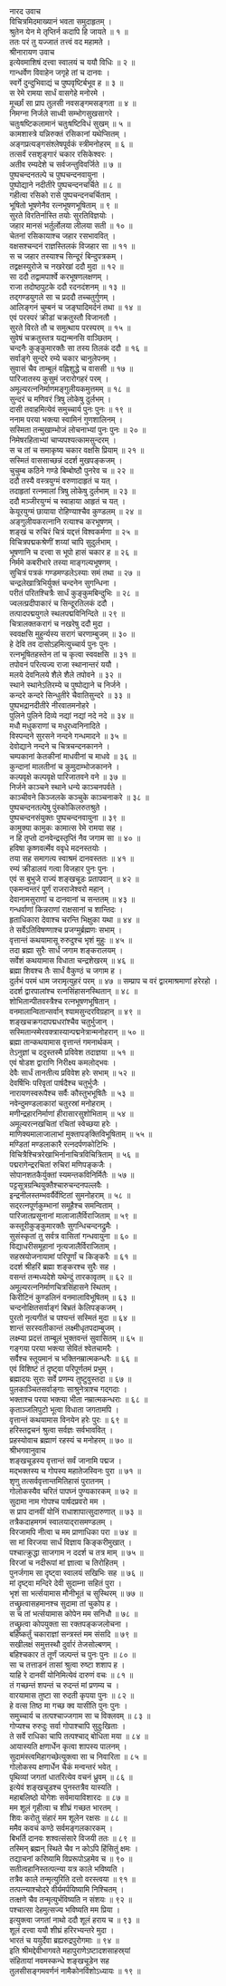 नारद उवाच  
विचित्रमिदमाख्यानं भवता समुदाहृतम् ।  
श्रुतेन येन मे तृप्तिर्न कदापि हि जायते ॥ १ ॥  
ततः परं तु यज्जातं तत्त्वं वद महामते ।  
श्रीनारायण उवाच  
इत्येवमाशिषं दत्त्वा स्वालयं च ययौ विधिः ॥ २ ॥  
गान्धर्वेण विवाहेन जगृहे तां च दानवः ।  
स्वर्गे दुन्दुभिवाद्यं च पुष्पवृष्टिर्बभूव ह ॥ ३ ॥  
स रेमे रामया सार्धं वासगेहे मनोरमे ।  
मूर्च्छां सा प्राप तुलसी नवसङ्‌गमसङ्‌गता ॥ ४ ॥  
निमग्ना निर्जले साध्वी सम्भोगसुखसागरे ।  
चतुःषष्टिकलामानं चतुःषष्टिविधं सुखम् ॥ ५ ॥  
कामशास्त्रे यन्निरुक्तं रसिकानां यथेप्सितम् ।  
अङ्‌गप्रत्यङ्‌गसंश्लेषपूर्वकं स्त्रीमनोहरम् ॥ ६ ॥  
तत्सर्वं रसशृङ्‌गारं चकार रसिकेश्वरः ।  
अतीव रम्यदेशे च सर्वजन्तुविवर्जिते ॥ ७ ॥  
पुष्पचन्दनतल्पे च पुष्पचन्दनवायुना ।  
पुष्पोद्याने नदीतीरे पुष्पचन्दनचर्चिते ॥ ८ ॥  
गहीत्वा रसिको रासे पुष्पचन्दनचर्चिताम् ।  
भूषितो भूषणेनैव रत्नभूषणभूषिताम् ॥ ९ ॥  
सुरते विरतिर्नास्ति तयोः सुरतिविज्ञयोः ।  
जहार मानसं भर्तुर्लोलया लीलया सती ॥ १० ॥  
चेतनां रसिकायाश्च जहार रसभाववित् ।  
वक्षसश्चन्दनं राज्ञस्तिलकं विजहार सा ॥ ११ ॥  
स च जहार तस्याश्च सिन्दूरं बिन्दुपत्रकम् ।  
तद्वक्षस्युरोजे च नखरेखां ददौ मुदा ॥ १२ ॥  
सा ददौ तद्वामपार्श्वे करभूषणलक्षणम् ।  
राजा तदोष्ठपुटके ददौ रदनदंशनम् ॥ १३ ॥  
तद्‌गण्डयुगले सा च प्रददौ तच्चतुर्गुणम् ।  
आलिङ्‌गनं चुम्बनं च जङ्‌घादिमर्दनं तथा ॥ १४ ॥  
एवं परस्परं क्रीडां चक्रतुस्तौ विजानतौ ।  
सुरते विरते तौ च समुत्थाय परस्परम् ॥ १५ ॥  
सुवेषं चक्रतुस्तत्र यद्यन्मनसि वाञ्छितम् ।  
चन्दनैः कुङ्‌कुमारक्तैः सा तस्य तिलकं ददौ ॥ १६ ॥  
सर्वाङ्‌गे सुन्दरे रम्ये चकार चानुलेपनम् ।  
सुवासं चैव ताम्बूलं वह्निशुद्धे च वाससी ॥ १७ ॥  
पारिजातस्य कुसुमं जरारोगहरं परम् ।  
अमूल्यरत्ननिर्माणमङ्‌गुलीयकमुत्तमम् ॥ १८ ॥  
सुन्दरं च मणिवरं त्रिषु लोकेषु दुर्लभम् ।  
दासी तवाहमित्येवं समुच्चार्य पुनः पुनः ॥ १९ ॥  
ननाम परया भक्त्या स्वामिनं गुणशालिनम् ।  
सस्मिता तन्मुखाम्भोजं लोचनाभ्यां पुनः पुनः ॥ २० ॥  
निमेषरहिताभ्यां चाप्यपश्यत्कामसुन्दरम् ।  
स च तां च समाकृष्य चकार वक्षसि प्रियाम् ॥ २१ ॥  
सस्मितं वाससाच्छन्नं ददर्श मुखपङ्‌कजम् ।  
चुचुम्ब कठिने गण्डे बिम्बोष्ठौ पुनरेव च ॥ २२ ॥  
ददौ तस्यै वस्त्रयुग्मं वरुणादाहृतं च यत् ।  
तदाहृतां रत्नमालां त्रिषु लोकेषु दुर्लभाम् ॥ २३ ॥  
ददौ मञ्जीरयुग्मं च स्वाहाया आहृतं च यत् ।  
केयूरयुग्मं छायाया रोहिण्याश्चैव कुण्डलम् ॥ २४ ॥  
अङ्‌गुलीयकरत्नानि रत्याश्च करभूषणम् ।  
शङ्‌खं च रुचिरं चित्रं यद्दत्तं विश्वकर्मणा ॥ २५ ॥  
विचित्रपद्मकश्रेणीं शय्यां चापि सुदुर्लभाम् ।  
भूषणानि च दत्त्वा स भूपो हासं चकार ह ॥ २६ ॥  
निर्ममे कबरीभारे तस्या माङ्‌गल्यभूषणम् ।  
सुचित्रं पत्रकं गण्डमण्डलेऽस्याः समं तथा ॥ २७ ॥  
चन्द्रलेखात्रिभिर्युक्तं चन्दनेन सुगन्धिना ।  
परीतं परितश्चित्रैः सार्धं कुङ्‌कुमबिन्दुभिः ॥ २८ ॥  
ज्वलत्प्रदीपाकारं च सिन्दूरतिलकं ददौ ।  
तत्पादपद्मयुगले स्थलपद्मविनिन्दिते ॥ २९ ॥  
चित्रालक्तकरागं च नखरेषु ददौ मुदा ।  
स्ववक्षसि मुहुर्न्यस्य सरागं चरणाम्बुजम् ॥ ३० ॥  
हे देवि तव दासोऽहमित्युच्चार्य पुनः पुनः ।  
रत्नभूषितहस्तेन तां च कृत्वा स्ववक्षसि ॥ ३१ ॥  
तपोवनं परित्यज्य राजा स्थानान्तरं ययौ ।  
मलये देवनिलये शैले शैले तपोवने ॥ ३२ ॥  
स्थाने स्थानेऽतिरम्ये च पुष्पोद्याने च निर्जने ।  
कन्दरे कन्दरे सिन्धुतीरे चैवातिसुन्दरे ॥ ३३ ॥  
पुष्पभद्रानदीतीरे नीरवातमनोहरे ।  
पुलिने पुलिने दिव्ये नद्यां नद्यां नदे नदे ॥ ३४ ॥  
मधौ मधुकराणां च मधुरध्वनिनादिते ।  
विस्पन्दने सुरसने नन्दने गन्धमादने ॥ ३५ ॥  
देवोद्याने नन्दने च चित्रचन्दनकानने ।  
चम्पकानां केतकीनां माधवीनां च माधवे ॥ ३६ ॥  
कुन्दानां मालतीनां च कुमुदाम्भोजकानने ।  
कल्पवृक्षे कल्पवृक्षे पारिजातवने वने ॥ ३७ ॥  
निर्जने काञ्चने स्थाने धन्ये काञ्चनपर्वते ।  
काञ्चीवने किञ्जलके कञ्चुके काञ्चनाकरे ॥ ३८ ॥  
पुष्पचन्दनतल्पेषु पुंस्कोकिलरुतश्रुते ।  
पुष्पचन्दनसंयुक्तः पुष्पचन्दनवायुना ॥ ३९ ॥  
कामुक्या कामुकः कामात्स रेमे रामया सह ।  
न हि तृप्तो दानवेन्द्रस्तृप्तिं नैव जगाम सा ॥ ४० ॥  
हविषा कृष्णवर्त्मेव ववृधे मदनस्तयोः ।  
तया सह समागत्य स्वाश्रमं दानवस्ततः ॥ ४१ ॥  
रम्यं क्रीडालयं गत्वा विजहार पुनः पुनः ।  
एवं स बुभुजे राज्यं शङ्‌खचूडः प्रतापवान् ॥ ४२ ॥  
एकमन्वन्तरं पूर्णं राजराजेश्वरो महान् ।  
देवानामसुराणां च दानवानां च सन्ततम् ॥ ४३ ॥  
गन्धर्वाणां किन्नराणां राक्षसानां च शान्तिदः ।  
हृताधिकारा देवाश्च चरन्ति भिक्षुका यथा ॥ ४४ ॥  
ते सर्वेऽतिविषण्णाश्च प्रजग्मुर्ब्रह्मणः सभाम् ।  
वृत्तान्तं कथयामासू रुरुदुश्च भृशं मुहुः ॥ ४५ ॥  
तदा ब्रह्मा सुरैः सार्धं जगाम शङ्‌करालयम् ।  
सर्वेशं कथयामास विधाता चन्द्रशेखरम् ॥ ४६ ॥  
ब्रह्मा शिवश्च तैः सार्धं वैकुण्ठं च जगाम ह ।  
दुर्लभं परमं धाम जरामृत्युहरं परम् ॥ ४७ ॥
सम्प्राप च वरं द्वारमाश्रमाणां हरेरहो ।  
ददर्श द्वारपालांश्च रत्नसिंहासनस्थितान् ॥ ४८ ॥  
शोभितान्पीतवस्त्रैश्च रत्नभूषणभूषितान् ।  
वनमालान्वितान्सर्वान् श्यामसुन्दरविग्रहान् ॥ ४९ ॥  
शङ्‌खचक्रगदापद्मधरांश्चैव चतुर्भुजान् ।  
सस्मितान्स्मेरवक्त्रास्यान्पद्मनेत्रान्मनोहरान् ॥ ५० ॥  
ब्रह्मा तान्कथयामास वृत्तान्तं गमनार्थकम् ।  
तेऽनुज्ञां च ददुस्तस्मै प्रविवेश तदाज्ञया ॥ ५१ ॥  
एवं षोडश द्वाराणि निरीक्ष्य कमलोद्भवः ।  
देवैः सार्धं तानतीत्य प्रविवेश हरेः सभाम् ॥ ५२ ॥  
देवर्षिभिः परिवृतां पार्षदैश्च चतुर्भुजैः ।  
नारायणस्वरूपैश्च सर्वैः कौस्तुभभूषितैः ॥ ५३ ॥  
नवेन्दुमण्डलाकारां चतुरस्रां मनोहराम् ।  
मणीन्द्रहारनिर्माणां हीरासारसुशोभिताम् ॥ ५४ ॥  
अमूल्यरत्नखचितां रचितां स्वेच्छया हरेः ।  
माणिक्यमालाजालाभां मुक्तापङ्‌क्तिविभूषिताम् ॥ ५५ ॥  
मण्डितां मण्डलाकारै रत्नदर्पणकोटिभिः ।  
विचित्रैश्चित्ररेखाभिर्नानाचित्रविचित्रिताम् ॥ ५६ ॥  
पद्मरागेन्द्ररचितां रुचिरां मणिपङ्‌कजैः ।  
सोपानशतकैर्युक्तां स्यमन्तकविनिर्मितैः ॥ ५७ ॥  
पट्टसूत्रग्रन्थियुक्तैश्चारुचन्दनपल्लवैः ।  
इन्द्रनीलस्तम्भवर्यैर्वेष्टितां सुमनोहराम् ॥ ५८ ॥  
सद्‌रत्नपूर्णकुम्भानां समूहैश्च समन्विताम् ।  
पारिजातप्रसूनानां मालाजालैर्विराजिताम् ॥ ५९ ॥  
कस्तूरीकुङ्‌कुमारक्तैः सुगन्धिचन्दनद्रुमैः ।  
सुसंस्कृतां तु सर्वत्र वासितां गन्धवायुना ॥ ६० ॥  
विद्याधरीसमूहानां नृत्यजालैर्विराजिताम् ।  
सहस्रयोजनायामां परिपूर्णां च किङ्‌करैः ॥ ६१ ॥  
ददर्श श्रीहरिं ब्रह्मा शङ्‌करश्च सुरैः सह ।  
वसन्तं तन्मध्यदेशे यथेन्दुं तारकावृतम् ॥ ६२ ॥  
अमूल्यरत्ननिर्माणचित्रसिंहासने स्थितम् ।  
किरीटिनं कुण्डलिनं वनमालाविभूषितम् ॥ ६३ ॥  
चन्दनोक्षितसर्वाङ्‌गं बिभ्रतं केलिपङ्‌कजम् ।  
पुरतो नृत्यगीतं च पश्यन्तं सस्मितं मुदा ॥ ६४ ॥  
शान्तं सरस्वतीकान्तं लक्ष्मीधृतपदाम्बुजम् ।  
लक्ष्म्या प्रदत्तं ताम्बूलं भुक्तवन्तं सुवासितम् ॥ ६५ ॥  
गङ्‌गया परया भक्त्या सेवितं श्वेतचामरैः ।  
सर्वैश्च स्तूयमानं च भक्तिनम्रात्मकन्धरैः ॥ ६६ ॥  
एवं विशिष्टं तं दृष्ट्वा परिपूर्णतमं प्रभुम् ।  
ब्रह्मादयः सुराः सर्वे प्रणम्य तुष्टुवुस्तदा ॥ ६७ ॥  
पुलकाञ्चितसर्वाङ्‌गाः साश्रुनेत्राश्च गद्‌गदाः ।  
भक्ताश्च परया भक्त्या भीता नम्रात्मकन्धराः ॥ ६८ ॥  
कृताञ्जलिपुटो भूत्वा विधाता जगतामपि ।  
वृत्तान्तं कथयामास विनयेन हरेः पुरः ॥ ६९ ॥  
हरिस्तद्वचनं श्रुत्वा सर्वज्ञः सर्वभाववित् ।  
प्रहस्योवाच ब्रह्माणं रहस्यं च मनोहरम् ॥ ७० ॥  
श्रीभगवानुवाच  
शङ्‌खचूडस्य वृत्तान्तं सर्वं जानामि पद्मज ।  
मद्भक्तस्य च गोपस्य महातेजस्विनः पुरा ॥ ७१ ॥  
शृणु तत्सर्ववृत्तान्तमितिहासं पुरातनम् ।  
गोलोकस्यैव चरितं पापघ्नं पुण्यकारकम् ॥ ७२ ॥  
सुदामा नाम गोपश्च पार्षदप्रवरो मम ।  
स प्राप दानवीं योनिं राधाशापात्सुदारुणात् ॥ ७३ ॥  
तत्रैकदाहमगमं स्वालयाद्‌रासमण्डलम् ।  
विरजामपि नीत्वा च मम प्राणाधिका परा ॥ ७४ ॥  
सा मां विरजया सार्धं विज्ञाय किङ्‌करीमुखात् ।  
पश्चात्क्रुद्धा साजगाम न ददर्श च तत्र माम् ॥ ७५ ॥  
विरजां च नदीरूपां मां ज्ञात्वा च तिरोहितम् ।  
पुनर्जगाम सा दृष्ट्वा स्वालयं सखिभिः सह ॥ ७६ ॥  
मां दृष्ट्वा मन्दिरे देवी सुदाम्ना सहितं पुरा ।  
भृशं सा भर्त्सयामास मौनीभूतं च सुस्थिरम् ॥ ७७ ॥  
तच्छ्रुत्वासहमानश्च सुदामा तां चुकोप ह ।  
स च तां भर्त्सयामास कोपेन मम सनिधौ ॥ ७८ ॥  
तच्छ्रुत्वा कोपयुक्ता सा रक्तपङ्‌कजलोचना ।  
बहिष्कर्तुं चकाराज्ञां सन्त्रस्तं मम संसदि ॥ ७९ ॥  
सखीलक्षं समुत्तस्थौ दुर्वारं तेजसोल्बणम् ।  
बहिश्चकार तं तूर्णं जल्पन्तं च पुनः पुनः ॥ ८० ॥  
सा च तत्ताडनं तासां श्रुत्वा रुष्टा शशाप ह ।  
याहि रे दानवीं योनिमित्येवं दारुणं वचः ॥ ८१ ॥  
तं गच्छन्तं शपन्तं च रुदन्तं मां प्रणम्य च ।  
वारयामास तुष्टा सा रुदती कृपया पुनः ॥ ८२ ॥  
हे वत्स तिष्ठ मा गच्छ क्व यासीति पुनः पुनः ।  
समुच्चार्य च तत्पश्चाज्जगाम सा च विक्लवम् ॥ ८३ ॥  
गोप्यश्च रुरुदुः सर्वा गोपाश्चापि सुदुःखिताः ।  
ते सर्वे राधिका चापि तत्पश्चाद्‌ बोधिता मया ॥ ८४ ॥  
आयास्यति क्षणार्धेन कृत्वा शापस्य पालनम् ।  
सुदामंस्त्वमिहागच्छेत्युक्त्वा सा च निवारिता ॥ ८५ ॥  
गोलोकस्य क्षणार्धेन चैकं मन्वन्तरं भवेत् ।  
पृथिव्यां जगतां धातरित्येव वचनं ध्रुवम् ॥ ८६ ॥  
इत्येवं शङ्‌खचूडश्च पुनस्तत्रैव यास्यति ।  
महाबलिष्ठो योगेशः सर्वमायाविशारदः ॥ ८७ ॥  
मम शूलं गृहीत्वा च शीघ्रं गच्छत भारतम् ।  
शिवः करोतु संहारं मम शूलेन रक्षसः ॥ ८८ ॥  
ममैव कवचं कण्ठे सर्वमङ्‌गलकारकम् ।  
बिभर्ति दानवः शश्वत्संसारे विजयी ततः ॥ ८९ ॥  
तस्मिन् ब्रह्मन् स्थिते चैव न कोऽपि हिंसितुं क्षमः ।  
तद्याचनां करिष्यामि विप्ररूपोऽहमेव च ॥ ९० ॥  
सतीत्वहानिस्तत्पत्न्या यत्र काले भविष्यति ।  
तत्रैव काले तन्मृत्युरिति दत्तो वरस्त्वया ॥ ९१ ॥  
तत्पत्न्याश्चोदरे वीर्यमर्पयिष्यामि निश्चितम् ।  
तत्क्षणे चैव तन्मृत्युर्भविष्यति न संशयः ॥ ९२ ॥  
पश्चात्सा देहमुत्सज्य भविष्यति मम प्रिया ।  
इत्युक्त्वा जगतां नाथो ददौ शूलं हराय च ॥ ९३ ॥  
शूलं दत्त्वा ययौ शीघ्रं हरिरभ्यन्तरे मुदा ।  
भारतं च ययुर्देवा ब्रह्यरुद्रपुरोगमाः ॥ ९४ ॥  
इति श्रीमद्देवीभागवते महापुराणेऽष्टादशसाहस्र्यां  
संहितायां नवमस्कन्धे शङ्‌खचूडेन सह  
तुलसीसङ्‌गमवर्णनं नामैकोनविंशोऽध्यायः ॥ १९ ॥
